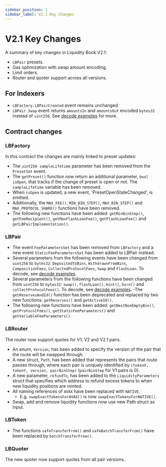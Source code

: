 ```yaml
---
sidebar_position: 1
sidebar_label: V2.1 Key Changes
---
```


# V2.1 Key Changes

A summary of key changes in Liquidity Book V2.1: 
- `LBPair` presets.
- Gas optimization with swap amount encoding.
- Limit orders.
- Router and quoter support across all versions.

## For Indexers
- `LBFactory.LBPairCreated` event remains unchanged. 
- `LBPair.Swap` event returns `amountsIn` and `amountsOut` encoded `bytes32` instead of `uint256`. See [decode examples](guides/decode-examples) for more.

## Contract changes

### LBFactory

In this contract the changes are mainly linked to preset updates:
- The `uint256 sampleLifetime` parameter has been removed from the `PresetSet` event.
- The `getPreset()` function now return an additional parameter, `bool isOpen`, that tracks if the change of preset is open or not. The `sampleLifetime` variable has been removed.
- When `isOpen` is updated, a new event, 'PresetOpenStateChanged', is emitted.
- Additionally, the `MAX_FEE()`, `MIN_BIN_STEP()`, `MAX_BIN_STEP()` and `MAX_PROTOCOL_SHARE()` functions have been removed.
- The following new functions have been added: `getMinBinStep()`, `getFeeRecipient()`, `getMaxFlashLoanFee()`, `getFlashLoanFee()` and `getLBPairImplementation()`.

### LBPair 

- The event `FeeParametersSet` has been removed from `LBFactory` and a new event `StaticFeeParametersSet` has been added to LBPair instead.
- Several parameters from the following events have been changed from `uint256` to `bytes32`: `DepositedToBins`, `WithdrawnFromBins`, `CompositionFees`, `CollectedProtocolFees`, `Swap` and `FlashLoan`. To decode, see [decode examples](guides/decode-examples).
- Several parameters from the following functions have been changed from `uint256` to `bytes32`: `swap()`, `flashLoan()`, `mint()`, `burn()` and `collectProtocolFees()`. To decode, see [decode examples](guides/decode-examples).
-The `getReservesAndId()` function has been deprecated and replaced by two new functions: `getReserves()` and `getActiveId()`.
- The following new functions have been added: `getNextNonEmptyBin()`, `getProtocolFees()`, `getStaticFeeParameters()` and `getVariableFeeParameters()`.

### LBRouter 

The router now support quotes for V1, V2 and V2.1 pairs.
- An enum, `Version`, has been added to specify the version of the pair that the route will be swapped through.
- A new struct, `Path`, has been added that represents the pairs that route passes through, where each pair is uniquely identified by `(tokenX, tokenY, version, pairBinStep)` (`pairBinStep` for V1 pairs is 0).
- A new parameter, `refundTo`, has been added to the `LiquidityParameters` struct that specifies which address to refund excess tokens to when new liquidity positions are minted.
- All naming references of `AVAX` have been replaced with `NATIVE`.
    - E.g. `swapExactTokensForAVAX()` is now `swapExactTokensForNATIVE()`.
- Swap, add and remove liquidity functions now use new Path struct as input.

### LBToken

- The functions `safeTransferFrom()` and `safeBatchTransferFrom()` have been replaced by `batchTransferFrom()`.

### LBQuoter

The new quoter now support quotes from all pair versions.
